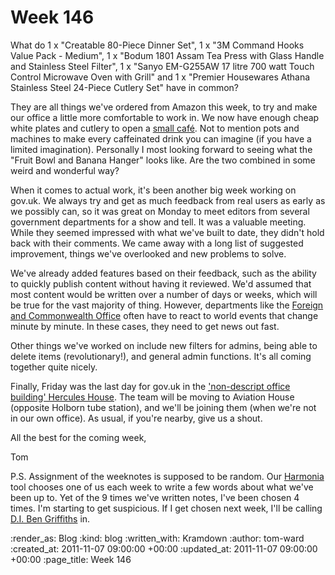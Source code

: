 Week 146
========

What do 1 x "Creatable 80-Piece Dinner Set", 1 x "3M Command Hooks Value Pack - Medium", 1 x "Bodum 1801 Assam Tea Press with Glass Handle and Stainless Steel Filter", 1 x "Sanyo EM-G255AW 17 litre 700 watt Touch Control Microwave Oven with Grill" and 1 x "Premier Housewares Athana Stainless Steel 24-Piece Cutlery Set" have in common?

They are all things we've ordered from Amazon this week, to try and make our office a little more comfortable to work in.  We now have enough cheap white plates and cutlery to open a [small café](http://maps.google.co.uk/maps?q=the+Bridge+Caf%C3%A9+in+Acton&hl=en&ie=UTF8&ll=51.522416,-0.273982&spn=0.004713,0.01104&sll=51.458472,-0.076338&sspn=0.151026,0.353279&vpsrc=6&hq=the+Bridge+Caf%C3%A9&hnear=Acton,+Greater+London,+United+Kingdom&t=h&z=17&layer=c&cbll=51.522474,-0.274098&panoid=M5Nbi-EbFpP48njEMYXFmQ&cbp=12,197.47,,0,11.55). Not to mention pots and machines to make every caffeinated drink you can imagine (if you have a limited imagination).  Personally I most looking forward to seeing what the "Fruit Bowl and Banana Hanger" looks like.  Are the two combined in some weird and wonderful way?

When it comes to actual work, it's been another big week working on gov.uk.  We always try and get as much feedback from real users as early as we possibly can, so it was great on Monday to meet editors from several government departments for a show and tell.  It was a valuable meeting.  While they seemed impressed with what we've built to date, they didn't hold back with their comments.  We came away with a long list of suggested improvement, things we've overlooked and new problems to solve.

We've already added features based on their feedback, such as the ability to quickly publish content without having it reviewed.  We'd assumed that most content would be written over a number of days or weeks, which will be true for the vast majority of thing.  However, departments like the [Foreign and Commonwealth Office](http://www.fco.gov.uk/en/) often have to react to world events that change minute by minute.  In these cases, they need to get news out fast.

Other things we've worked on include new filters for admins, being able to delete items (revolutionary!), and general admin functions.  It's all coming together quite nicely.

Finally, Friday was the last day for gov.uk in the ['non-descript office building' Hercules House](http://www.geograph.org.uk/photo/1744369).  The team will be moving to Aviation House (opposite Holborn tube station), and we'll be joining them (when we're not in our own office).  As usual, if you're nearby, give us a shout.

All the best for the coming week,

Tom

P.S. Assignment of the weeknotes is supposed to be random.  Our [Harmonia](https://github.com/freerange/harmonia) tool chooses one of us each week to write a few words about what we've been up to.  Yet of the 9 times we've written notes, I've been chosen 4 times.  I'm starting to get suspicious.  If I get chosen next week, I'll be calling [D.I. Ben Griffiths](http://vestibule.rubymanor.org/proposals/18) in.

:render_as: Blog
:kind: blog
:written_with: Kramdown
:author: tom-ward
:created_at: 2011-11-07 09:00:00 +00:00
:updated_at: 2011-11-07 09:00:00 +00:00
:page_title: Week 146